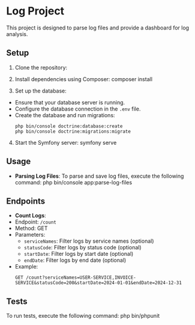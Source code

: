 # Log Project

This project is designed to parse log files and provide a dashboard for log analysis.

## Setup

1. Clone the repository:
   
2. Install dependencies using Composer:
   composer install
3. Set up the database:
- Ensure that your database server is running.
- Configure the database connection in the `.env` file.
- Create the database and run migrations:
  ```
  php bin/console doctrine:database:create
  php bin/console doctrine:migrations:migrate
4. Start the Symfony server:
   symfony serve

## Usage

- **Parsing Log Files**: 
To parse and save log files, execute the following command:
php bin/console app:parse-log-files

## Endpoints

- **Count Logs**:
- Endpoint: `/count`
- Method: GET
- Parameters:
  - `serviceNames`: Filter logs by service names (optional)
  - `statusCode`: Filter logs by status code (optional)
  - `startDate`: Filter logs by start date (optional)
  - `endDate`: Filter logs by end date (optional)
- Example:
  ```
  GET /count?serviceNames=USER-SERVICE,INVOICE-SERVICE&statusCode=200&startDate=2024-01-01&endDate=2024-12-31
  ```

## Tests

To run tests, execute the following command:
php bin/phpunit    
